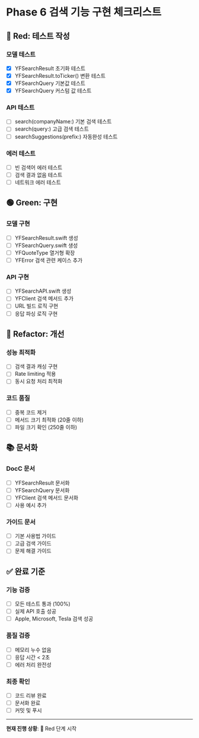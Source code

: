# Phase 6 검색 기능 구현 체크리스트

## 🔴 Red: 테스트 작성

### 모델 테스트
- [x] YFSearchResult 초기화 테스트
- [x] YFSearchResult.toTicker() 변환 테스트
- [x] YFSearchQuery 기본값 테스트
- [x] YFSearchQuery 커스텀 값 테스트

### API 테스트
- [ ] search(companyName:) 기본 검색 테스트
- [ ] search(query:) 고급 검색 테스트
- [ ] searchSuggestions(prefix:) 자동완성 테스트

### 에러 테스트
- [ ] 빈 검색어 에러 테스트
- [ ] 검색 결과 없음 테스트
- [ ] 네트워크 에러 테스트

## 🟢 Green: 구현

### 모델 구현
- [ ] YFSearchResult.swift 생성
- [ ] YFSearchQuery.swift 생성
- [ ] YFQuoteType 열거형 확장
- [ ] YFError 검색 관련 케이스 추가

### API 구현
- [ ] YFSearchAPI.swift 생성
- [ ] YFClient 검색 메서드 추가
- [ ] URL 빌드 로직 구현
- [ ] 응답 파싱 로직 구현

## 🔵 Refactor: 개선

### 성능 최적화
- [ ] 검색 결과 캐싱 구현
- [ ] Rate limiting 적용
- [ ] 동시 요청 처리 최적화

### 코드 품질
- [ ] 중복 코드 제거
- [ ] 메서드 크기 최적화 (20줄 이하)
- [ ] 파일 크기 확인 (250줄 이하)

## 📚 문서화

### DocC 문서
- [ ] YFSearchResult 문서화
- [ ] YFSearchQuery 문서화
- [ ] YFClient 검색 메서드 문서화
- [ ] 사용 예시 추가

### 가이드 문서
- [ ] 기본 사용법 가이드
- [ ] 고급 검색 가이드
- [ ] 문제 해결 가이드

## ✅ 완료 기준

### 기능 검증
- [ ] 모든 테스트 통과 (100%)
- [ ] 실제 API 호출 성공
- [ ] Apple, Microsoft, Tesla 검색 성공

### 품질 검증
- [ ] 메모리 누수 없음
- [ ] 응답 시간 < 2초
- [ ] 에러 처리 완전성

### 최종 확인
- [ ] 코드 리뷰 완료
- [ ] 문서화 완료
- [ ] 커밋 및 푸시

---

**현재 진행 상황**: 🔴 Red 단계 시작